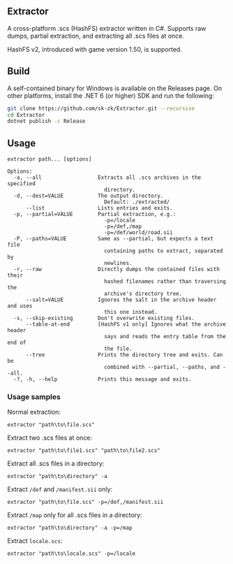 ## Extractor
A cross-platform .scs (HashFS) extractor written in C#. Supports raw dumps, partial extraction,
and extracting all .scs files at once.

HashFS v2, introduced with game version 1.50, is supported.

## Build
A self-contained binary for Windows is available on the Releases page. On other platforms, install the
.NET 6 (or higher) SDK and run the following:
```sh
git clone https://github.com/sk-zk/Extractor.git --recursive
cd Extractor
dotnet publish -c Release
```

## Usage
```
extractor path... [options]

Options:
  -a, --all                  Extracts all .scs archives in the specified
                               directory.
  -d, --dest=VALUE           The output directory.
                               Default: ./extracted/
      --list                 Lists entries and exits.
  -p, --partial=VALUE        Partial extraction, e.g.:
                               -p=/locale
                               -p=/def,/map
                               -p=/def/world/road.sii
  -P, --paths=VALUE          Same as --partial, but expects a text file
                               containing paths to extract, separated by
                               newlines.
  -r, --raw                  Directly dumps the contained files with their
                               hashed filenames rather than traversing the
                               archive's directory tree.
      --salt=VALUE           Ignores the salt in the archive header and uses
                               this one instead.
  -s, --skip-existing        Don't overwrite existing files.
      --table-at-end         [HashFS v1 only] Ignores what the archive header
                               says and reads the entry table from the end of
                               the file.
      --tree                 Prints the directory tree and exits. Can be
                               combined with --partial, --paths, and --all.
  -?, -h, --help             Prints this message and exits.
```

### Usage samples
Normal extraction:
```
extractor "path\to\file.scs"
```

Extract two .scs files at once:
```
extractor "path\to\file1.scs" "path\to\file2.scs"
```

Extract all .scs files in a directory:
```
extractor "path\to\directory" -a
```

Extract `/def` and `/manifest.sii` only:
```
extractor "path\to\file.scs" -p=/def,/manifest.sii
```

Extract `/map` only for all .scs files in a directory:
```
extractor "path\to\directory" -a -p=/map
```

Extract `locale.scs`:
```
extractor "path\to\locale.scs" -p=/locale
```
